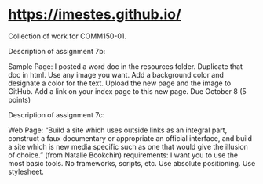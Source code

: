 # https://imestes.github.io/

Collection of work for COMM150-01.

Description of assignment 7b:

Sample Page: I posted a word doc in the resources folder. Duplicate that doc in html. Use any image you want. Add a background color and designate a color for the text. 
Upload the new page and the image to GitHub. Add a link on your index page to this new page. Due October 8 (5 points)

Description of assignment 7c:

Web Page: “Build a site which uses outside links as an integral part, construct a faux documentary or appropriate an official interface, and build a site which is 
new media   specific such as one that would give the illusion of choice.” (from Natalie Bookchin)
requirements: I want you to use the most basic tools. No frameworks, scripts, etc. Use absolute positioning. Use stylesheet.
